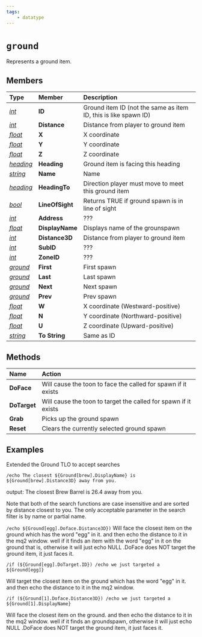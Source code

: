 ```yaml
---
tags:
    - datatype
---
```

# `ground`

Represents a ground item.

## Members

| **Type** | **Member** | **Description** |
| :--- | :--- | :--- |
| [_int_](datatype-int.md) | **ID** | Ground item ID (not the same as item ID, this is like spawn ID) |
| [_int_](datatype-int.md) | **Distance** | Distance from player to ground item |
| [_float_](datatype-float.md) | **X** | X coordinate |
| [_float_](datatype-float.md) | **Y** | Y coordinate |
| [_float_](datatype-float.md) | **Z** | Z coordinate |
| [_heading_](datatype-heading.md) | **Heading** | Ground item is facing this heading |
| [_string_](datatype-string.md) | **Name** | Name |
| [_heading_](datatype-heading.md) | **HeadingTo** | Direction player must move to meet this ground item |
| [_bool_](datatype-bool.md) | **LineOfSight** | Returns TRUE if ground spawn is in line of sight |
| [_int_](datatype-int.md) | **Address** | ??? |
| [_float_](datatype-float.md) | **DisplayName** | Displays name of the grounspawn |
| [_int_](datatype-int.md) | **Distance3D** | Distance from player to ground item |
| [_int_](datatype-int.md) | **SubID** | ??? |
| [_int_](datatype-int.md) | **ZoneID** | ??? |
| [_ground_](datatype-ground.md) | **First** | First spawn |
| [_ground_](datatype-ground.md) | **Last** | Last spawn |
| [_ground_](datatype-ground.md) | **Next** | Next spawn |
| [_ground_](datatype-ground.md) | **Prev** | Prev spawn |
| [_float_](datatype-float.md) | **W** | X coordinate (Westward-positive) |
| [_float_](datatype-float.md) | **N** | Y coordinate (Northward-positive) |
| [_float_](datatype-float.md) | **U** | Z coordinate (Upward-positive) |
| [_string_](datatype-string.md) | **To String** | Same as ID |

## Methods

| Name | Action |
| :--- | :--- |
| **DoFace** | Will cause the toon to face the called for spawn if it exists |
| **DoTarget** | Will cause the toon to target the called for spawn if it exists |
| **Grab** | Picks up the ground spawn |
| **Reset** | Clears the currently selected ground spawn |

## Examples

Extended the Ground TLO to accept searches

`/echo The closest ${Ground[brew].DisplayName} is ${Ground[brew].Distance3D} away from you.`

output: The closest Brew Barrel is 26.4 away from you.

Note that both of the search functions are case insensitive and are sorted by distance closest to you. The only acceptable parameter in the search filter is by name or partial name.

`/echo ${Ground[egg].Doface.Distance3D})` Will face the closest item on the ground which has the word "egg" in it. and then echo the distance to it in the mq2 window. well if it finds an item with the word "egg" in it on the ground that is, otherwise it will just echo NULL .DoFace does NOT target the ground item, it just faces it.

`/if (${Ground[egg].DoTarget.ID}) /echo we just targeted a ${Ground[egg]}`

Will target the closest item on the ground which has the word "egg" in it. and then echo the distance to it in the mq2 window.

`/if (${Ground[1].Doface.Distance3D}) /echo we just targeted a ${Ground[1].DisplayName}`

Will face the closest item on the ground. and then echo the distance to it in the mq2 window. well if it finds an groundspawn, otherwise it will just echo NULL .DoFace does NOT target the ground item, it just faces it.

